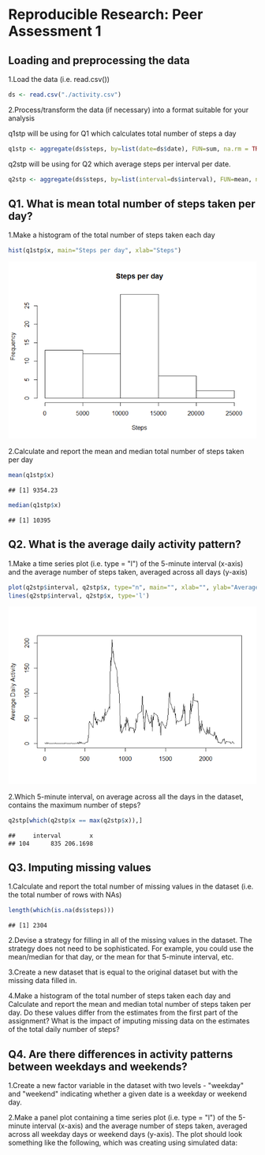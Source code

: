 # Reproducible Research: Peer Assessment 1


## Loading and preprocessing the data


1.Load the data (i.e. read.csv())

```r
ds <- read.csv("./activity.csv")
```

2.Process/transform the data (if necessary) into a format suitable for your analysis

q1stp will be using for Q1 which calculates total number of steps a day

```r
q1stp <- aggregate(ds$steps, by=list(date=ds$date), FUN=sum, na.rm = TRUE)
```

q2stp will be using for Q2 which average steps per interval per date.

```r
q2stp <- aggregate(ds$steps, by=list(interval=ds$interval), FUN=mean, na.rm = TRUE)
```


## Q1. What is mean total number of steps taken per day?

1.Make a histogram of the total number of steps taken each day

```r
hist(q1stp$x, main="Steps per day", xlab="Steps")
```

![](PA1_template_files/figure-html/unnamed-chunk-5-1.png) 

2.Calculate and report the mean and median total number of steps taken per day

```r
mean(q1stp$x)
```

```
## [1] 9354.23
```

```r
median(q1stp$x)
```

```
## [1] 10395
```

## Q2. What is the average daily activity pattern?

1.Make a time series plot (i.e. type = "l") of the 5-minute interval (x-axis)
and the average number of steps taken, averaged across all days (y-axis)

```r
plot(q2stp$interval, q2stp$x, type="n", main="", xlab="", ylab="Average Daily Activity")
lines(q2stp$interval, q2stp$x, type='l')
```

![](PA1_template_files/figure-html/unnamed-chunk-7-1.png) 


2.Which 5-minute interval, on average across all the days in the dataset,
contains the maximum number of steps?

```r
q2stp[which(q2stp$x == max(q2stp$x)),]
```

```
##     interval        x
## 104      835 206.1698
```

## Q3. Imputing missing values

1.Calculate and report the total number of missing values in the dataset
(i.e. the total number of rows with NAs)

```r
length(which(is.na(ds$steps)))
```

```
## [1] 2304
```

2.Devise a strategy for filling in all of the missing values in the dataset. The
strategy does not need to be sophisticated. For example, you could use
the mean/median for that day, or the mean for that 5-minute interval, etc.


3.Create a new dataset that is equal to the original dataset but with the
missing data filled in.


4.Make a histogram of the total number of steps taken each day and Calculate
and report the mean and median total number of steps taken per day. Do
these values differ from the estimates from the first part of the assignment?
What is the impact of imputing missing data on the estimates of the total
daily number of steps?


## Q4. Are there differences in activity patterns between weekdays and weekends?


1.Create a new factor variable in the dataset with two levels - "weekday"
and "weekend" indicating whether a given date is a weekday or weekend
day.


2.Make a panel plot containing a time series plot (i.e. type = "l") of the
5-minute interval (x-axis) and the average number of steps taken, averaged
across all weekday days or weekend days (y-axis). The plot should look
something like the following, which was creating using simulated data:

